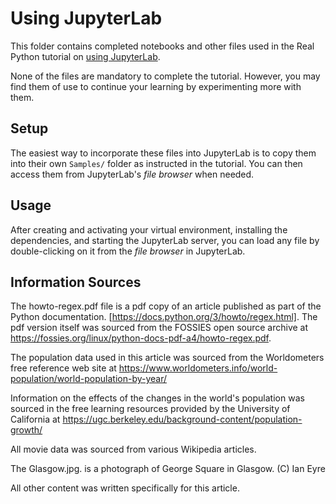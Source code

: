 # Using JupyterLab

This folder contains completed notebooks and other files used in the Real Python tutorial on [using JupyterLab](https://realpython.com/using-jupyterlab/). 

None of the files are mandatory to complete the tutorial. However, you may find them of use to continue your learning by experimenting more with them.

## Setup

The easiest way to incorporate these files into JupyterLab is to copy them into their own `Samples/` folder as instructed in the tutorial. You can then access them from JupyterLab's _file browser_ when needed.
 
## Usage

After creating and activating your virtual environment, installing the dependencies, and starting the JupyterLab server, you can load any file by double-clicking on it from the _file browser_ in JupyterLab.

## Information Sources

The howto-regex.pdf file is a pdf copy of an article published as part of the Python documentation. [https://docs.python.org/3/howto/regex.html]. The pdf version itself was sourced from the FOSSIES open source archive at https://fossies.org/linux/python-docs-pdf-a4/howto-regex.pdf.

The population data used in this article was sourced from the Worldometers free reference web site at https://www.worldometers.info/world-population/world-population-by-year/

Information on the effects of the changes in the world's population was sourced in the free learning resources provided by the University of California at https://ugc.berkeley.edu/background-content/population-growth/

All movie data was sourced from various Wikipedia articles.

The Glasgow.jpg. is a photograph of George Square in Glasgow. (C) Ian Eyre

All other content was written specifically for this article.


